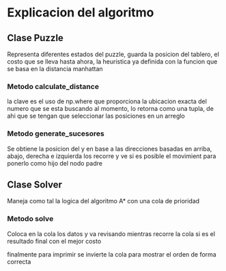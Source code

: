 # Explicacion del algoritmo

## Clase Puzzle

Representa diferentes estados del puzzle, guarda la posicion del tablero, el costo que se lleva hasta ahora, la heuristica ya definida con la funcion que se basa en la distancia manhattan

### Metodo calculate_distance

la clave es el uso de np.where que proporciona la ubicacion exacta del numero que se esta buscando al momento, lo retorna como una tupla, de ahi que se tengan que seleccionar las posiciones en un arreglo

### Metodo generate_sucesores

Se obtiene la posicion del y en base a las direcciones basadas en arriba, abajo, derecha e izquierda los recorre y ve si es posible el movimient para ponerlo como hijo del nodo padre

## Clase Solver

Maneja como tal la logica del algoritmo A\* con una cola de prioridad

### Metodo solve

Coloca en la cola los datos y va revisando mientras recorre la cola si es el resultado final con el mejor costo

finalmente para imprimir se invierte la cola para mostrar el orden de forma correcta
